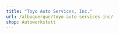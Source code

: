```yaml
---
title: "Toyo Auto Services, Inc."
url: /albuquerque/toyo-auto-services-inc/
shop: Autowerkstatt
---
```

